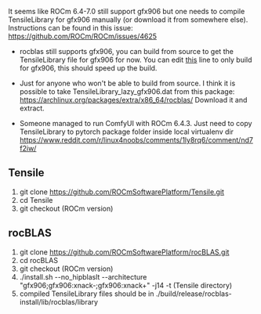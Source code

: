 It seems like ROCm 6.4-7.0 still support gfx906 but one needs to compile TensileLibrary for gfx906 manually (or download it from somewhere else).
Instructions can be found in this issue: https://github.com/ROCm/ROCm/issues/4625

- rocblas still supports gfx906, you can build from source to get the TensileLibrary file for gfx906 for now. You can edit [this](https://github.com/ROCm/rocBLAS/blob/80e5394d6a68901ce48b03da47b33b1e69d58be7/CMakeLists.txt#L115C12-L115C13) line to only build for gfx906, this should speed up the build.

- Just for anyone who won't be able to build from source. I think it is possible to take TensileLibrary_lazy_gfx906.dat from this package: https://archlinux.org/packages/extra/x86_64/rocblas/
  Download it and extract.

- Someone managed to run ComfyUI with ROCm 6.4.3. Just need to copy TensileLibrary to pytorch package folder inside local virtualenv dir https://www.reddit.com/r/linux4noobs/comments/1ly8rq6/comment/nd7f2iw/

## Tensile
1. git clone https://github.com/ROCmSoftwarePlatform/Tensile.git
2. cd Tensile
3. git checkout (ROCm version)

## rocBLAS
1. git clone https://github.com/ROCmSoftwarePlatform/rocBLAS.git
2. cd rocBLAS
3. git checkout (ROCm version)
4. ./install.sh --no_hipblaslt --architecture "gfx906;gfx906:xnack-;gfx906:xnack+" -j14 -t (Tensile directory)
5. compiled TensileLibrary files should be in ./build/release/rocblas-install/lib/rocblas/library
